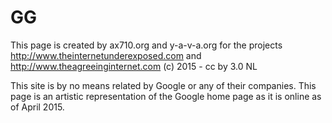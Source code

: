 # GG

This page is created by ax710.org and y-a-v-a.org for the projects http://www.theinternetunderexposed.com and http://www.theagreeinginternet.com (c) 2015 - cc by 3.0 NL

This site is by no means related by Google or any of their companies. This page is an artistic representation of the Google home page as it is online as of April 2015.
